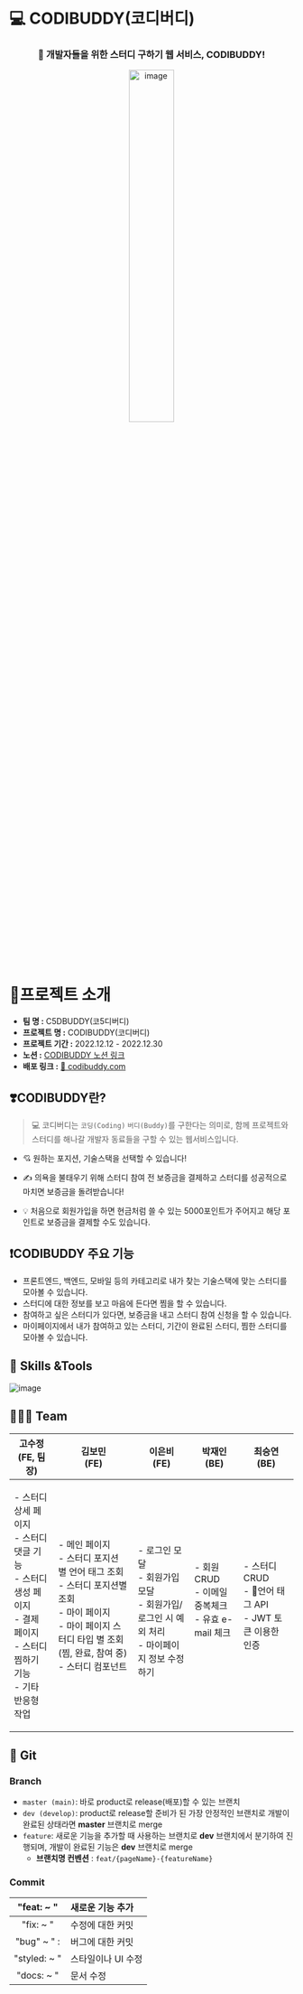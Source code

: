 # 💻 CODIBUDDY(코디버디)

<h3 align="center">📣 개발자들을 위한 스터디 구하기 웹 서비스, CODIBUDDY!</h3>

<div  align="center">
  <img width="40%" alt="image" src="https://user-images.githubusercontent.com/65716445/209968016-296f3cb0-0dd3-42a8-8239-8616f7a47b5d.png">
</div>
</br>

# 📍프로젝트 소개

- **팀 명 :** C5DBUDDY(코5디버디)
- **프로젝트 명 :** CODIBUDDY(코디버디)
- **프로젝트 기간 :** 2022.12.12 - 2022.12.30
- **노션 :** [CODIBUDDY 노션 링크](https://www.notion.so/2-5e3c4fefd6524d8fbf96c394f9ade828)
- **배포 링크 :** [🤝 codibuddy.com](http://kdt-sw3-team05.elicecoding.com/)

## **❣️CODIBUDDY란?**

> 💻 코디버디는 `코딩(Coding)` `버디(Buddy)`를 구한다는 의미로, 함께 프로젝트와 스터디를 해나갈 개발자 동료들을 구할 수 있는 웹서비스입니다.

- 💘 원하는 포지션, 기술스택을 선택할 수 있습니다!
- ✍️ 의욕을 불태우기 위해 스터디 참여 전 보증금을 결제하고 스터디를 성공적으로 마치면 보증금을 돌려받습니다!

- ‍💡 처음으로 회원가입을 하면 현금처럼 쓸 수 있는 5000포인트가 주어지고 해당 포인트로 보증금을 결제할 수도 있습니다.

## **❗️CODIBUDDY 주요 기능**

- 프론트엔드, 백엔드, 모바일 등의 카테고리로 내가 찾는 기술스택에 맞는 스터디를 모아볼 수 있습니다.
- 스터디에 대한 정보를 보고 마음에 든다면 찜을 할 수 있습니다.
- 참여하고 싶은 스터디가 있다면, 보증금을 내고 스터디 참여 신청을 할 수 있습니다.
- 마이페이지에서 내가 참여하고 있는 스터디, 기간이 완료된 스터디, 찜한 스터디를 모아볼 수 있습니다.

## **🔧 Skills &Tools**

![image](https://kdt-gitlab.elice.io/sw_track/class_03/web_project_2/team5/client/uploads/a390f48ada7d28450f9d93e93c1db757/image.png)

## **👨‍👩‍👧‍ Team**

| 고수정<br>(FE, 팀장) | 김보민<br>(FE) | 이은비<br>(FE) | 박재인<br>(BE) | 최승연<br>(BE) |
| :-: | :-: | :-: | :-: | :-: |
| <p align="left">- 스터디 상세 페이지<br/>- 스터디 댓글 기능<br/>- 스터디 생성 페이지<br/>- 결제 페이지<br/>- 스터디 찜하기 기능<br/>- 기타 반응형 작업<br/></p> | <p align="left">- 메인 페이지 <br/>- 스터디 포지션 별 언어 태그 조회 <br/>- 스터디 포지션별 조회 <br/>- 마이 페이지<br/>- 마이 페이지 스터디 타입 별 조회(찜, 완료, 참여 중)<br/>- 스터디 컴포넌트</p> | <p align="left"><br/>- 로그인 모달<br/>- 회원가입 모달<br/>- 회원가입/로그인 시 예외 처리<br/>- 마이페이지 정보 수정하기 </p> | <p align="left">- 회원 CRUD<br/>- 이메일 중복체크<br/>- 유효 e-mail 체크<br/><br/></p> | <p align="left">- 스터디 CRUD<br/>- 언어 태그 API<br/>- JWT 토큰 이용한 인증<br/></p> |

## **🌱 Git**

### Branch

- `master (main)`: 바로 product로 release(배포)할 수 있는 브랜치
- `dev (develop)`: product로 release할 준비가 된 가장 안정적인 브랜치로 개발이 완료된 상태라면 **master** 브랜치로 merge
- `feature`: 새로운 기능을 추가할 때 사용하는 브랜치로 **dev** 브랜치에서 분기하여 진행되며, 개발이 완료된 기능은 **dev** 브랜치로 merge
  - **브랜치명 컨벤션** : `feat/{pageName}-{featureName}`

### Commit

|  "feat: ~ "  | 새로운 기능 추가   |
| :----------: | :----------------- |
|  "fix: ~ "   | 수정에 대한 커밋   |
| "bug" ~ " :  | 버그에 대한 커밋   |
| "styled: ~ " | 스타일이나 UI 수정 |
|  "docs: ~ "  | 문서 수정          |
